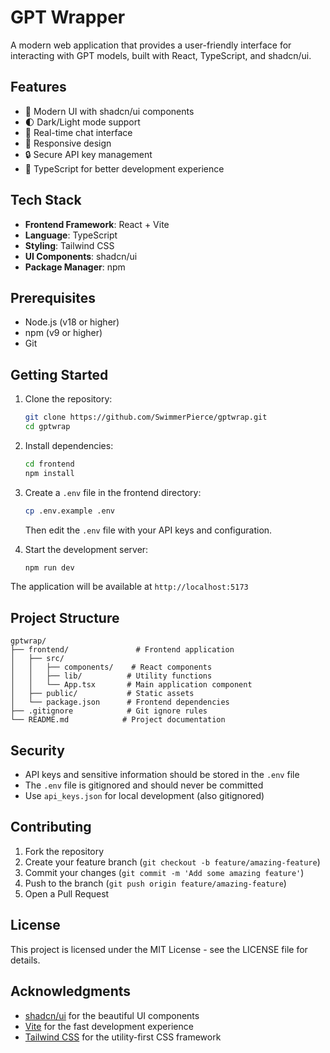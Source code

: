 # GPT Wrapper

A modern web application that provides a user-friendly interface for interacting with GPT models, built with React, TypeScript, and shadcn/ui.

## Features

- 🎨 Modern UI with shadcn/ui components
- 🌓 Dark/Light mode support
- 💬 Real-time chat interface
- 📱 Responsive design
- 🔒 Secure API key management
- 🎯 TypeScript for better development experience

## Tech Stack

- **Frontend Framework**: React + Vite
- **Language**: TypeScript
- **Styling**: Tailwind CSS
- **UI Components**: shadcn/ui
- **Package Manager**: npm

## Prerequisites

- Node.js (v18 or higher)
- npm (v9 or higher)
- Git

## Getting Started

1. Clone the repository:
   ```bash
   git clone https://github.com/SwimmerPierce/gptwrap.git
   cd gptwrap
   ```

2. Install dependencies:
   ```bash
   cd frontend
   npm install
   ```

3. Create a `.env` file in the frontend directory:
   ```bash
   cp .env.example .env
   ```
   Then edit the `.env` file with your API keys and configuration.

4. Start the development server:
   ```bash
   npm run dev
   ```

The application will be available at `http://localhost:5173`

## Project Structure

```
gptwrap/
├── frontend/               # Frontend application
│   ├── src/
│   │   ├── components/    # React components
│   │   ├── lib/          # Utility functions
│   │   └── App.tsx       # Main application component
│   ├── public/           # Static assets
│   └── package.json      # Frontend dependencies
├── .gitignore            # Git ignore rules
└── README.md            # Project documentation
```

## Security

- API keys and sensitive information should be stored in the `.env` file
- The `.env` file is gitignored and should never be committed
- Use `api_keys.json` for local development (also gitignored)

## Contributing

1. Fork the repository
2. Create your feature branch (`git checkout -b feature/amazing-feature`)
3. Commit your changes (`git commit -m 'Add some amazing feature'`)
4. Push to the branch (`git push origin feature/amazing-feature`)
5. Open a Pull Request

## License

This project is licensed under the MIT License - see the LICENSE file for details.

## Acknowledgments

- [shadcn/ui](https://ui.shadcn.com/) for the beautiful UI components
- [Vite](https://vitejs.dev/) for the fast development experience
- [Tailwind CSS](https://tailwindcss.com/) for the utility-first CSS framework

